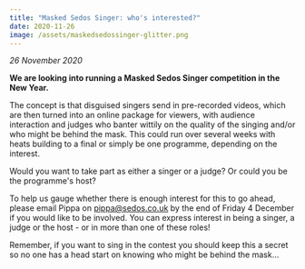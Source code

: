 ```yaml
---
title: "Masked Sedos Singer: who's interested?"
date: 2020-11-26
image: /assets/maskedsedossinger-glitter.png
---
```

*26 November 2020*

**We are looking into running a Masked Sedos Singer competition in the New Year.**

The concept is that disguised singers send in pre-recorded videos, which are then turned into an online package for viewers, with audience interaction and judges who banter wittily on the quality of the singing and/or who might be behind the mask. This could run over several weeks with heats building to a final or simply be one programme, depending on the interest.

Would you want to take part as either a singer or a judge? Or could you be the programme's host?

To help us gauge whether there is enough interest for this to go ahead, please email Pippa on [pippa@sedos.co.uk](mailto:pippa@sedos.co.uk) by the end of Friday 4 December if you would like to be involved. You can express interest in being a singer, a judge or the host - or in more than one of these roles! 

Remember, if you want to sing in the contest you should keep this a secret so no one has a head start on knowing who might be behind the mask…

<div class="video-responsive"><?# YouTube MJ48imZXyPM /?></div>